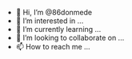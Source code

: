 - 👋 Hi, I’m @86donmede
- 👀 I’m interested in ...
- 🌱 I’m currently learning ...
- 💞️ I’m looking to collaborate on ...
- 📫 How to reach me ...

<!---
86donmede/86donmede is a ✨ special ✨ repository because its `README.md` (this file) appears on your GitHub profile.
You can click the Preview link to take a look at your changes.
--->
